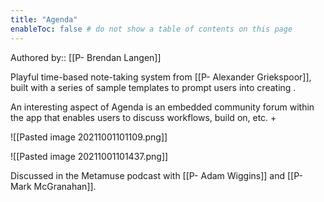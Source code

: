 ```yaml
---
title: "Agenda"
enableToc: false # do not show a table of contents on this page
---
```


Authored by:: [[P- Brendan Langen]]

Playful time-based note-taking system from [[P- Alexander Griekspoor]], built with a series of sample templates to prompt users into creating .

An interesting aspect of Agenda is an embedded community forum within the app that enables users to discuss workflows, build on, etc. +

![[Pasted image 20211001101109.png]]

![[Pasted image 20211001101437.png]]

Discussed in the Metamuse podcast with [[P- Adam Wiggins]] and [[P- Mark McGranahan]].